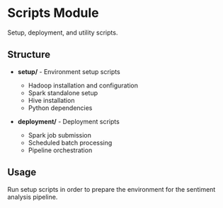 # Scripts Module

Setup, deployment, and utility scripts.

## Structure

- **setup/** - Environment setup scripts
  - Hadoop installation and configuration
  - Spark standalone setup
  - Hive installation
  - Python dependencies

- **deployment/** - Deployment scripts
  - Spark job submission
  - Scheduled batch processing
  - Pipeline orchestration

## Usage

Run setup scripts in order to prepare the environment for the sentiment analysis pipeline.

